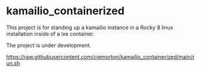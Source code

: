 # kamailio_containerized

This project is for standing up a kamailio instance in a Rocky 8 linux installation inside of a lxe container.

The project is under development.


https://raw.githubusercontent.com/cjemorton/kamailio_containerized/main/run.sh